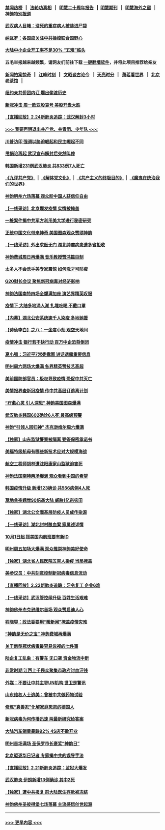 #### [禁闻热榜](热点新闻.md?=0)  &nbsp;&nbsp;|&nbsp;&nbsp; [法轮功真相](https://github.com/gfw-breaker/truth/blob/master/README.md?=0) &nbsp;&nbsp;|&nbsp;&nbsp; [明慧二十周年报告](https://github.com/gfw-breaker/mh-reports/blob/master/README.md?=0) &nbsp;&nbsp;|&nbsp;&nbsp;[明慧期刊](https://github.com/gfw-breaker/mh-qikan) &nbsp;&nbsp;|&nbsp;&nbsp; [明慧海外之窗](https://github.com/gfw-breaker/mh-news/blob/master/README.md?=0) &nbsp;&nbsp;|&nbsp;&nbsp; [神韵特别报道](https://github.com/gfw-breaker/mh-news/blob/master/shenyun.md?=0)
#### [武汉病人目睹：没死的重症病人被装进尸袋](../pages/nf4514/n11892728.md?t=02250602) 
#### [纳瓦罗：各国应关注中共操控联合国野心](../pages/nf4514/n11892856.md?t=02250602) 
#### [大陆中小企业开工率不足30% “五难”临头](../pages/nf4514/n11892702.md?t=02250602) 
#### 五毛举报越来越频繁，请网友们前往下载 [一键翻墙软件](https://github.com/gfw-breaker/ssr-accounts)，并将此项目推荐给亲友
#### [新闻拍案惊奇](https://github.com/gfw-breaker/banned-news/blob/master/pages/link4.md) &nbsp;&nbsp;|&nbsp;&nbsp; [江峰时刻](https://github.com/gfw-breaker/banned-news/blob/master/pages/link4.md) &nbsp;&nbsp;|&nbsp;&nbsp; [文昭谈古论今](https://github.com/gfw-breaker/banned-news/blob/master/pages/link4.md) &nbsp;&nbsp;|&nbsp;&nbsp; [天亮时分](https://github.com/gfw-breaker/banned-news/blob/master/pages/link4.md) &nbsp;&nbsp;|&nbsp;&nbsp; [萧茗看世界](https://github.com/gfw-breaker/banned-news/blob/master/pages/link4.md) &nbsp;&nbsp;|&nbsp;&nbsp; [北京老茶馆](https://github.com/gfw-breaker/banned-news/blob/master/pages/link4.md) &nbsp;&nbsp;|&nbsp;&nbsp; 
#### [纽约亲共侨团内讧 爆出偷渡历史](../pages/nf4514/n11891235.md?t=02250602) 
#### [新冠冲击 周一欧亚股哀号 美股开盘大跌](../pages/nf4514/n11892648.md?t=02250602) 
#### [【直播回放】2.24新肺炎追踪：武汉解封3小时](../pages/nf4514/n11892242.md?t=02250602) 
#### [>>> 我要声明退出共产党、共青团、少年队 <<<](https://github.com/begood0513/goodnews/blob/master/quit/letter.md) 
#### [川普访印 强调以胁迫崛起和民主崛起不同](../pages/nf4514/n11891855.md?t=02250602) 
#### [甩锅论再起 武汉宣布解封后突然叫停](../pages/nf4514/n11891989.md?t=02250602) 
#### [韩国新增231例武汉肺炎 共833例7人死亡](../pages/nf4514/n11891919.md?t=02250602) 
#### [《九评共产党》](https://github.com/begood0513/9ping.md/blob/master/README.md) &nbsp;|&nbsp; [《解体党文化》](../../../../jtdwh.md/blob/master/README.md)  &nbsp;|&nbsp; [《共产主义的终极目的》](../../../../gczydzjmd.md/blob/master/README.md) &nbsp;|&nbsp; [《魔鬼在统治我们的世界》](../../../../mgztzwmdsj.md/blob/master/README.md) 
#### [神韵明州六场落幕 观众盼中国人获信仰自由](../pages/nf4514/n11891826.md?t=02250602) 
#### [【一线采访】北京爆发疫情 实情被掩盖](../pages/nf4514/n11891627.md?t=02250602) 
#### [一桩案件揭中共军方利用美大学进行秘密研究](../pages/nf4514/n11891206.md?t=02250602) 
#### [正统中国文化带来神奇 美国图森观众赞颂神韵](../pages/nf4514/n11891434.md?t=02250602) 
#### [【一线采访】外出求医无门 湖北肿瘤病患遭多省拒收](../pages/nf4514/n11891119.md?t=02250602) 
#### [神韵费城周日再爆满 音乐教授赞鸿篇巨制](../pages/nf4514/n11890995.md?t=02250602) 
#### [太多人不会洗手美专家震惊 如何洗才可防疫](../pages/nf4514/n11875866.md?t=02250602) 
#### [G20财长会议 聚焦新冠病毒对经济影响](../pages/nf4514/n11890400.md?t=02250602) 
#### [神韵法国南特四场全爆满加座 演艺界精英叹服](../pages/nf4514/n11890586.md?t=02250602) 
#### [疫情下 大陆多地涌人潮 扎堆吃喝 不戴口罩](../pages/nf4514/n11890199.md?t=02250602) 
#### [【内幕】湖北公安系统逾千人染疫 多地驰援](../pages/nf4514/n11888526.md?t=02250602) 
#### [【诗仙李白】之八：一坐度小劫 观空天地间](../pages/nf4514/n11880859.md?t=02250602) 
#### [疫情冲击 银行若不快行动 百万中企恐将倒闭](../pages/nf4514/n11890255.md?t=02250602) 
#### [夏小强：习近平7常委露面 讲话透露重要信息](../pages/nf4514/n11890133.md?t=02250602) 
#### [明州周六两场大爆满 各界精英赞技艺高超](../pages/nf4514/n11890029.md?t=02250602) 
#### [美前国防部官员：极权导致疫情 恐促中共灭亡](../pages/nf4514/n11889092.md?t=02250602) 
#### [美情报界查新冠疫情 传中共高层订逃离计划](../pages/nf4514/n11888161.md?t=02250602) 
#### [“疗愈心灵 引人深思” 神韵美国图森爆满](../pages/nf4514/n11889889.md?t=02250602) 
#### [武汉肺炎韩国602确诊6人死 最高级预警](../pages/nf4514/n11889715.md?t=02250602) 
#### [神韵“引领人回归神” 杰克逊维尔周六爆满](../pages/nf4514/n11889630.md?t=02250602) 
#### [【独家】山东监狱警察被隔离 要签保密承诺书](../pages/nf4514/n11889454.md?t=02250602) 
#### [美福特级航母有哪些新技术应对大规模海战](../pages/nf4514/n11882087.md?t=02250602) 
#### [航空工程师胡林遭沈阳康家山监狱迫害死](../pages/nf4514/n11888407.md?t=02250602) 
#### [神韵法国南特两场爆满 观众看到中国的希望](../pages/nf4514/n11888918.md?t=02250602) 
#### [韩国疫情升级 新增123确诊 共556病例4人死](../pages/nf4514/n11888882.md?t=02250602) 
#### [草地贪夜蛾增90倍袭大陆 威胁1亿亩农田](../pages/nf4514/n11888493.md?t=02250602) 
#### [【独家】湖北公文曝基层防疫人员成传染源](../pages/nf4514/n11887125.md?t=02250602) 
#### [【一线采访】湖北封村酿血案 家属述详情](../pages/nf4514/n11888368.md?t=02250602) 
#### [10月1日起 搭美国内航班要有新ID](../pages/nf4514/n11888243.md?t=02250602) 
#### [明州周五加场大爆满 观众推崇神韵美好使命](../pages/nf4514/n11888062.md?t=02250602) 
#### [【独家】湖北省人民医院五百人染疫 当局掩盖](../pages/nf4514/n11888080.md?t=02250602) 
#### [美参议员：中共刻意控制新冠病毒信息流动](../pages/nf4514/n11887949.md?t=02250602) 
#### [【直播回放】2.22新肺炎追踪：习令复工 企业6难](../pages/nf4514/n11887888.md?t=02250602) 
#### [【一线采访】武汉管控续升级 百姓生活艰难](../pages/nf4514/n11886970.md?t=02250602) 
#### [神韵佛州杰克逊维尔首场 观众赞启迪人心](../pages/nf4514/n11887811.md?t=02250602) 
#### [程晓容：政法委要用“暖新闻”掩盖疫情灾难](../pages/nf4514/n11887567.md?t=02250602) 
#### [“神韵是无价之宝” 神韵费城再爆满](../pages/nf4514/n11887726.md?t=02250602) 
#### [关于新型冠状病毒最容易忽视的七件事](../pages/nf4514/n11886753.md?t=02250602) 
#### [陆企复工乱象：有警车 无口罩 资金物流中断](../pages/nf4514/n11886914.md?t=02250602) 
#### [非常时期 江西上千民众聚集市政府讨血汗钱](../pages/nf4514/n11886708.md?t=02250602) 
#### [外媒：不要让中共主导UN机构 世卫是警讯](../pages/nf4514/n11886401.md?t=02250602) 
#### [山东维权人士逃美：曾被中共做药物试验](../pages/nf4514/n11884557.md?t=02250602) 
#### [修炼“真善忍”化解家庭恩怨的德国人](../pages/nf4514/n11886559.md?t=02250602) 
#### [新冠病毒为何传播迅速 两最新研究给答案](../pages/nf4514/n11886505.md?t=02250602) 
#### [大陆汽车销量暴跌92% 4S店不敢开业](../pages/nf4514/n11886391.md?t=02250602) 
#### [明州首场满场 圣保罗市长褒奖“神韵日”](../pages/nf4514/n11886134.md?t=02250602) 
#### [北京驱逐华日记者 专家揭中共的误导手法](../pages/nf4514/n11886124.md?t=02250602) 
#### [【直播回放】2.21新肺炎追踪：监狱大爆发](../pages/nf4514/n11886081.md?t=02250602) 
#### [武汉肺炎 伊朗新增13例确诊 其中2死](../pages/nf4514/n11885880.md?t=02250602) 
#### [【独家】遭中共报复 前大陆医生存款被冻结](../pages/nf4514/n11884783.md?t=02250602) 
#### [神韵佛州圣彼得堡七场落幕 主流感悟创世起源](../pages/nf4514/n11885432.md?t=02250602) 

----
#### [ >>> 更早内容 <<< ](../indexes/nf4514-earlier.md)
